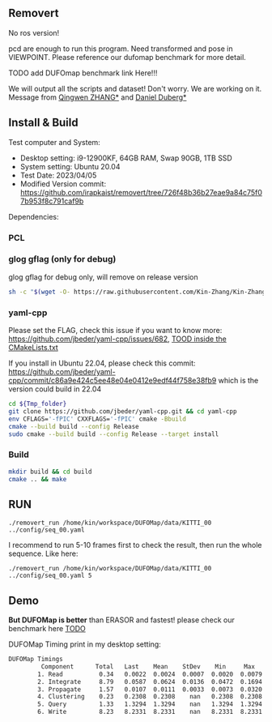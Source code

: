 Removert
---


No ros version!

pcd are enough to run this program. Need transformed and pose in VIEWPOINT. Please reference our dufomap benchmark for more detail.

TODO add DUFOmap benchmark link Here!!!

We will output all the scripts and dataset! Don't worry. We are working on it. 
Message from [Qingwen ZHANG*](https://kin-zhang.github.io/) and [Daniel Duberg*](https://github.com/danielduberg)

## Install & Build

Test computer and System:

- Desktop setting: i9-12900KF, 64GB RAM, Swap 90GB, 1TB SSD
- System setting: Ubuntu 20.04
- Test Date: 2023/04/05
- Modified Version commit: https://github.com/irapkaist/removert/tree/726f48b36b27eae9a84c75f07b953f8c791caf9b


Dependencies:
### PCL


### glog gflag (only for debug)
glog gflag for debug only, will remove on release version
```sh
sh -c "$(wget -O- https://raw.githubusercontent.com/Kin-Zhang/Kin-Zhang/main/Dockerfiles/latest_glog_gflag.sh)"
```

### yaml-cpp
Please set the FLAG, check this issue if you want to know more: https://github.com/jbeder/yaml-cpp/issues/682, [TOOD inside the CMakeLists.txt](https://github.com/jbeder/yaml-cpp/issues/566)

If you install in Ubuntu 22.04, please check this commit: https://github.com/jbeder/yaml-cpp/commit/c86a9e424c5ee48e04e0412e9edf44f758e38fb9 which is the version could build in 22.04

```sh
cd ${Tmp_folder}
git clone https://github.com/jbeder/yaml-cpp.git && cd yaml-cpp
env CFLAGS='-fPIC' CXXFLAGS='-fPIC' cmake -Bbuild
cmake --build build --config Release
sudo cmake --build build --config Release --target install
```
### Build
```bash
mkdir build && cd build
cmake .. && make
```

## RUN

```
./removert_run /home/kin/workspace/DUFOMap/data/KITTI_00 ../config/seq_00.yaml
```

I recommend to run 5-10 frames first to check the result, then run the whole sequence. Like here:
```
./removert_run /home/kin/workspace/DUFOMap/data/KITTI_00 ../config/seq_00.yaml 5
```


## Demo



**But DUFOMap is better** than ERASOR and fastest! please check our benchmark here [TODO](TODO)

DUFOMap Timing print in my desktop setting:
```bash
DUFOMap Timings
         Component      Total   Last    Mean    StDev    Min     Max     Steps
        1. Read          0.34   0.0022  0.0024  0.0007  0.0020  0.0079     141
        2. Integrate     8.79   0.0587  0.0624  0.0136  0.0472  0.1694     141
        3. Propagate     1.57   0.0107  0.0111  0.0033  0.0073  0.0320     141
        4. Clustering    0.23   0.2308  0.2308    nan   0.2308  0.2308       1
        5. Query         1.33   1.3294  1.3294    nan   1.3294  1.3294       1
        6. Write         8.23   8.2331  8.2331    nan   8.2331  8.2331       1
```